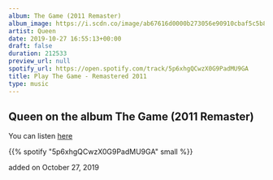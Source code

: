 ```yaml
---
album: The Game (2011 Remaster)
album_image: https://i.scdn.co/image/ab67616d0000b273056e90910cbaf5c5b892aeba
artist: Queen
date: 2019-10-27 16:55:13+00:00
draft: false
duration: 212533
preview_url: null
spotify_url: https://open.spotify.com/track/5p6xhgQCwzX0G9PadMU9GA
title: Play The Game - Remastered 2011
type: music
---
```



## Queen on the album The Game (2011 Remaster)

You can listen [here](https://open.spotify.com/track/5p6xhgQCwzX0G9PadMU9GA)

{{% spotify "5p6xhgQCwzX0G9PadMU9GA" small %}}

added on October 27, 2019